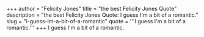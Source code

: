 +++
author = "Felicity Jones"
title = "the best Felicity Jones Quote"
description = "the best Felicity Jones Quote: I guess I'm a bit of a romantic."
slug = "i-guess-im-a-bit-of-a-romantic"
quote = '''I guess I'm a bit of a romantic.'''
+++
I guess I'm a bit of a romantic.
